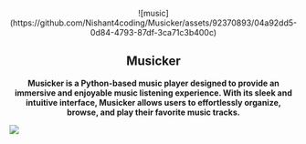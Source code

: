 <p align="center">![music](https://github.com/Nishant4coding/Musicker/assets/92370893/04a92dd5-0d84-4793-87df-3ca71c3b400c)
</p>
<h2 align="center">Musicker</h2>
<p align="center"><b>Musicker is a Python-based music player designed to provide an immersive and enjoyable music listening experience. With its sleek and intuitive interface, Musicker allows users to effortlessly organize, browse, and play their favorite music tracks.</b></p>
<kbd><img src="Layer_0.png"></kbd>





